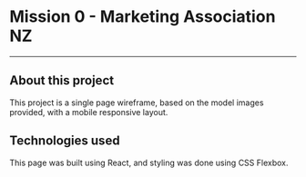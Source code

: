 # Mission 0 - Marketing Association NZ
---

## About this project
This project is a single page wireframe, based on the model images provided, with a mobile responsive layout.

## Technologies used
This page was built using React, and styling was done using CSS Flexbox.